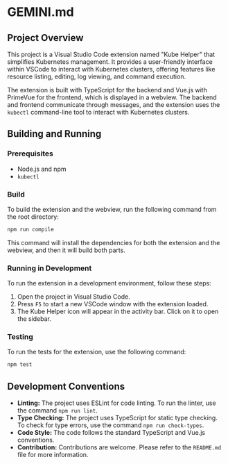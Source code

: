 # GEMINI.md

## Project Overview

This project is a Visual Studio Code extension named "Kube Helper" that simplifies Kubernetes management. It provides a user-friendly interface within VSCode to interact with Kubernetes clusters, offering features like resource listing, editing, log viewing, and command execution.

The extension is built with TypeScript for the backend and Vue.js with PrimeVue for the frontend, which is displayed in a webview. The backend and frontend communicate through messages, and the extension uses the `kubectl` command-line tool to interact with Kubernetes clusters.

## Building and Running

### Prerequisites

*   Node.js and npm
*   `kubectl`

### Build

To build the extension and the webview, run the following command from the root directory:

```bash
npm run compile
```

This command will install the dependencies for both the extension and the webview, and then it will build both parts.

### Running in Development

To run the extension in a development environment, follow these steps:

1.  Open the project in Visual Studio Code.
2.  Press `F5` to start a new VSCode window with the extension loaded.
3.  The Kube Helper icon will appear in the activity bar. Click on it to open the sidebar.

### Testing

To run the tests for the extension, use the following command:

```bash
npm test
```

## Development Conventions

*   **Linting:** The project uses ESLint for code linting. To run the linter, use the command `npm run lint`.
*   **Type Checking:** The project uses TypeScript for static type checking. To check for type errors, use the command `npm run check-types`.
*   **Code Style:** The code follows the standard TypeScript and Vue.js conventions.
*   **Contribution:** Contributions are welcome. Please refer to the `README.md` file for more information.
